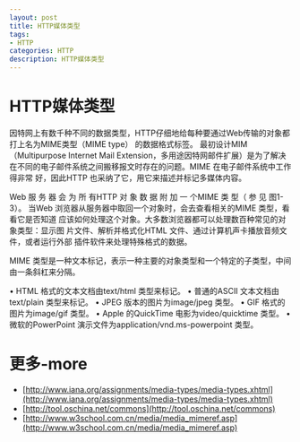 ```yaml
---
layout: post
title: HTTP媒体类型
tags:
- HTTP
categories: HTTP
description: HTTP媒体类型
---
```


# HTTP媒体类型

因特网上有数千种不同的数据类型，HTTP仔细地给每种要通过Web传输的对象都打上名为MIME类型（MIME type） 的数据格式标签。 最初设计MIM（Multipurpose Internet Mail Extension，多用途因特网邮件扩展）是为了解决在不同的电子邮件系统之间搬移报文时存在的问题。MIME 在电子邮件系统中工作得非常 好，因此HTTP 也采纳了它，用它来描述并标记多媒体内容。
 
Web 服 务 器 会 为 所 有HTTP 对 象 数 据 附 加 一 个MIME 类 型（ 参 见 图1-3）。 当Web
浏览器从服务器中取回一个对象时，会去查看相关的MIME 类型，看看它是否知道 应该如何处理这个对象。大多数浏览器都可以处理数百种常见的对象类型：显示图
片文件、解析并格式化HTML 文件、通过计算机声卡播放音频文件，或者运行外部 插件软件来处理特殊格式的数据。

MIME 类型是一种文本标记，表示一种主要的对象类型和一个特定的子类型，中间 由一条斜杠来分隔。

•   HTML 格式的文本文档由text/html 类型来标记。
•   普通的ASCII 文本文档由text/plain 类型来标记。
•   JPEG 版本的图片为image/jpeg 类型。
•   GIF 格式的图片为image/gif 类型。
•   Apple 的QuickTime 电影为video/quicktime 类型。
•   微软的PowerPoint 演示文件为application/vnd.ms-powerpoint 类型。

# 更多-more

- [http://www.iana.org/assignments/media-types/media-types.xhtml](http://www.iana.org/assignments/media-types/media-types.xhtml)
- [http://tool.oschina.net/commons](http://tool.oschina.net/commons)
- [http://www.w3school.com.cn/media/media_mimeref.asp](http://www.w3school.com.cn/media/media_mimeref.asp)

